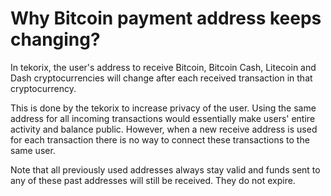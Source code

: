 # Why Bitcoin payment address keeps changing?

In tekorix, the user's address to receive Bitcoin, Bitcoin Cash, Litecoin and Dash cryptocurrencies will change after each received transaction in that cryptocurrency.

This is done by the tekorix to increase privacy of the user. Using the same address for all incoming transactions would essentially make users' entire activity and balance public. However, when a new receive address is used for each transaction there is no way to connect these transactions to the same user.

Note that all previously used addresses always stay valid and funds sent to any of these past addresses will still be received. They do not expire.


